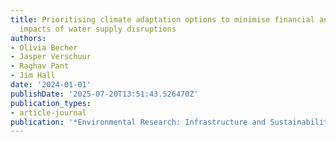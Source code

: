 ```yaml
---
title: Prioritising climate adaptation options to minimise financial and distributional
  impacts of water supply disruptions
authors:
- Olivia Becher
- Jasper Verschuur
- Raghav Pant
- Jim Hall
date: '2024-01-01'
publishDate: '2025-07-20T13:51:43.526470Z'
publication_types:
- article-journal
publication: '*Environmental Research: Infrastructure and Sustainability*'
---
```

